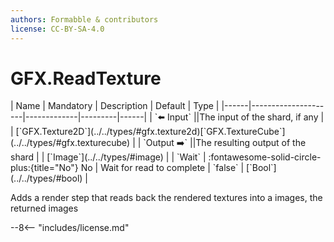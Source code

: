 ```yaml
---
authors: Formabble & contributors
license: CC-BY-SA-4.0
---
```



# GFX.ReadTexture

<div class="sh-parameters" markdown="1">
| Name | Mandatory | Description | Default | Type |
|------|---------------------|-------------|---------|------|
| `⬅️ Input` ||The input of the shard, if any | | [`GFX.Texture2D`](../../types/#gfx.texture2d)[`GFX.TextureCube`](../../types/#gfx.texturecube) |
| `Output ➡️` ||The resulting output of the shard | | [`Image`](../../types/#image) |
| `Wait` | :fontawesome-solid-circle-plus:{title="No"} No  | Wait for read to complete | `false` | [`Bool`](../../types/#bool) |

</div>

Adds a render step that reads back the rendered textures into a images, the returned images 

--8<-- "includes/license.md"

